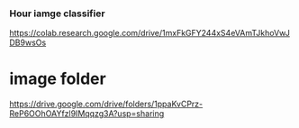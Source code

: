 ### Hour iamge classifier

https://colab.research.google.com/drive/1mxFkGFY244xS4eVAmTJkhoVwJDB9wsOs


# image folder
https://drive.google.com/drive/folders/1ppaKvCPrz-ReP6OOhOAYfzl9IMqqzg3A?usp=sharing 